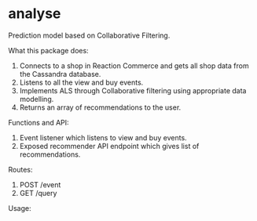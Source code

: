 # analyse
Prediction model based on Collaborative Filtering.

What this package does:
1. Connects to a shop in Reaction Commerce and gets all shop data from the Cassandra database.
2. Listens to all the view and buy events.
3. Implements ALS through Collaborative filtering using appropriate data modelling.
4. Returns an array of recommendations to the user.

Functions and API:
1. Event listener which listens to view and buy events.
2. Exposed recommender API endpoint which gives list of recommendations.

Routes:
1. POST /event
2. GET /query

Usage:
